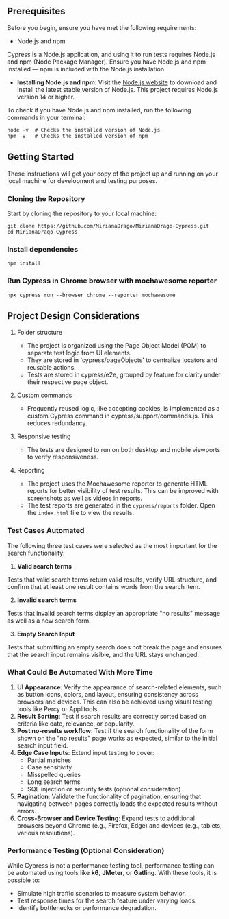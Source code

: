 ## Prerequisites

Before you begin, ensure you have met the following requirements:

 - Node.js and npm

Cypress is a Node.js application, and using it to run tests requires Node.js and npm (Node Package Manager). Ensure you have Node.js and npm installed — npm is included with the Node.js installation.

- **Installing Node.js and npm**: Visit the [Node.js website](https://nodejs.org/) to download and install the latest stable version of Node.js. This project requires Node.js version 14 or higher.

To check if you have Node.js and npm installed, run the following commands in your terminal:

```
node -v  # Checks the installed version of Node.js
npm -v   # Checks the installed version of npm
```

## Getting Started

These instructions will get your copy of the project up and running on your local machine for development and testing purposes.

### Cloning the Repository

Start by cloning the repository to your local machine:

```
git clone https://github.com/MirianaDrago/MirianaDrago-Cypress.git
cd MirianaDrago-Cypress
```

### Install dependencies

```
npm install
```

### Run Cypress in Chrome browser with mochawesome reporter

```
npx cypress run --browser chrome --reporter mochawesome
```

## Project Design Considerations

1. Folder structure

   - The project is organized using the Page Object Model (POM) to separate test logic from UI elements.
   - They are stored in 'cypress/pageObjects' to centralize locators and reusable actions.
   - Tests are stored in cypress/e2e, grouped by feature for clarity under their respective page object.

2. Custom commands

   - Frequently reused logic, like accepting cookies, is implemented as a custom Cypress command in cypress/support/commands.js. This reduces redundancy.
  
3. Responsive testing

   - The tests are designed to run on both desktop and mobile viewports to verify responsiveness.

4. Reporting

   - The project uses the Mochawesome reporter to generate HTML reports for better visibility of test results. This can be improved with screenshots as well as videos in reports.
   - The test reports are generated in the `cypress/reports` folder. Open the `index.html` file to view the results.

  
### Test Cases Automated

The following three test cases were selected as the most important for the search functionality:

1. **Valid search terms**

Tests that valid search terms return valid results, verify URL structure, and confirm that at least one result contains words from the search item.

2. **Invalid search terms**

Tests that invalid search terms display an appropriate "no results" message as well as a new search form.

3. **Empty Search Input**

Tests that submitting an empty search does not break the page and ensures that the search input remains visible, and the URL stays unchanged.

### What Could Be Automated With More Time

1. **UI Appearance**: Verify the appearance of search-related elements, such as button icons, colors, and layout, ensuring consistency across browsers and devices. This can also be achieved using visual testing tools like Percy or Applitools.
2. **Result Sorting**: Test if search results are correctly sorted based on criteria like date, relevance, or popularity.
3. **Post no-results workflow**: Test if the search functionality of the form shown on the "no results" page works as expected, similar to the initial search input field. 
4. **Edge Case Inputs**: Extend input testing to cover:
   - Partial matches
   - Case sensitivity
   - Misspelled queries
   - Long search terms
   - SQL injection or security tests (optional consideration)
5. **Pagination**: Validate the functionality of pagination, ensuring that navigating between pages correctly loads the expected results without errors.
6. **Cross-Browser and Device Testing**: Expand tests to additional browsers beyond Chrome (e.g., Firefox, Edge) and devices (e.g., tablets, various resolutions).

### Performance Testing (Optional Consideration)

While Cypress is not a performance testing tool, performance testing can be automated using tools like **k6**, **JMeter**, or **Gatling**. With these tools, it is possible to:
- Simulate high traffic scenarios to measure system behavior.
- Test response times for the search feature under varying loads.
- Identify bottlenecks or performance degradation.
